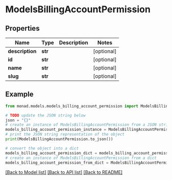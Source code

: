 # ModelsBillingAccountPermission


## Properties

Name | Type | Description | Notes
------------ | ------------- | ------------- | -------------
**description** | **str** |  | [optional] 
**id** | **str** |  | [optional] 
**name** | **str** |  | [optional] 
**slug** | **str** |  | [optional] 

## Example

```python
from monad.models.models_billing_account_permission import ModelsBillingAccountPermission

# TODO update the JSON string below
json = "{}"
# create an instance of ModelsBillingAccountPermission from a JSON string
models_billing_account_permission_instance = ModelsBillingAccountPermission.from_json(json)
# print the JSON string representation of the object
print(ModelsBillingAccountPermission.to_json())

# convert the object into a dict
models_billing_account_permission_dict = models_billing_account_permission_instance.to_dict()
# create an instance of ModelsBillingAccountPermission from a dict
models_billing_account_permission_from_dict = ModelsBillingAccountPermission.from_dict(models_billing_account_permission_dict)
```
[[Back to Model list]](../README.md#documentation-for-models) [[Back to API list]](../README.md#documentation-for-api-endpoints) [[Back to README]](../README.md)


